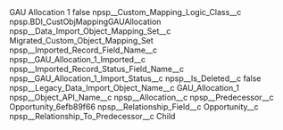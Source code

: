 <?xml version="1.0" encoding="UTF-8"?>
<CustomMetadata xmlns="http://soap.sforce.com/2006/04/metadata" xmlns:xsi="http://www.w3.org/2001/XMLSchema-instance" xmlns:xsd="http://www.w3.org/2001/XMLSchema">
    <label>GAU Allocation 1</label>
    <protected>false</protected>
    <values>
        <field>npsp__Custom_Mapping_Logic_Class__c</field>
        <value xsi:type="xsd:string">npsp.BDI_CustObjMappingGAUAllocation</value>
    </values>
    <values>
        <field>npsp__Data_Import_Object_Mapping_Set__c</field>
        <value xsi:type="xsd:string">Migrated_Custom_Object_Mapping_Set</value>
    </values>
    <values>
        <field>npsp__Imported_Record_Field_Name__c</field>
        <value xsi:type="xsd:string">npsp__GAU_Allocation_1_Imported__c</value>
    </values>
    <values>
        <field>npsp__Imported_Record_Status_Field_Name__c</field>
        <value xsi:type="xsd:string">npsp__GAU_Allocation_1_Import_Status__c</value>
    </values>
    <values>
        <field>npsp__Is_Deleted__c</field>
        <value xsi:type="xsd:boolean">false</value>
    </values>
    <values>
        <field>npsp__Legacy_Data_Import_Object_Name__c</field>
        <value xsi:type="xsd:string">GAU_Allocation_1</value>
    </values>
    <values>
        <field>npsp__Object_API_Name__c</field>
        <value xsi:type="xsd:string">npsp__Allocation__c</value>
    </values>
    <values>
        <field>npsp__Predecessor__c</field>
        <value xsi:type="xsd:string">Opportunity_6efb89f66</value>
    </values>
    <values>
        <field>npsp__Relationship_Field__c</field>
        <value xsi:type="xsd:string">Opportunity__c</value>
    </values>
    <values>
        <field>npsp__Relationship_To_Predecessor__c</field>
        <value xsi:type="xsd:string">Child</value>
    </values>
</CustomMetadata>
